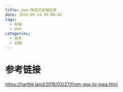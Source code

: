 ```yaml
---
title: pwa-渐进式前端应用
date: 2019-05-19 02:06:42
tags:
  - 前端
  - pwa
categories: 
  - 技术
  - 前端
---
```

# 参考链接
https://harttle.land/2019/03/27/from-spa-to-pwa.html